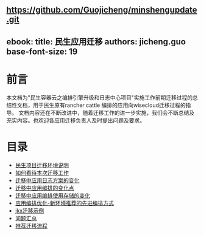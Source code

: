 https://github.com/Guojicheng/minshengupdate.git
---
ebook:
  title: 民生应用迁移
  authors: jicheng.guo
  base-font-size: 19
---



# 前言
  本文档为"民生容器云之编排引擎升级和日志中心项目"实施工作前期迁移过程的总结性文档，用于民生原有rancher cattle 编排的应用向wisecloud迁移过程的指导。
  文档内容还在不断改进中，随着迁移工作的进一步实施，我们会不断总结及充实内容。也欢迎各应用迁移负责人及时提出问题及要求。
# 目录

* [民生项目迁移环境说明](民生项目迁移.md)
* [如何看待本次迁移工作](迁移的意义-如何利用好迁移工作的机会.md)
* [迁移中应用日志方案的变化](日志方案.md)
* [迁移中应用编排的变化点](编排方案.md)
* [迁移中应用编排使用存储的变化](存储资源.md)
* [应用编排优化-新环境推荐的先进编排方式](复合容器模式.md)
* [jkx迁移示例](jkx健康险.md)
* [问题汇总](问题总结.md)
* [推荐迁移流程](推荐迁移流程.md)
